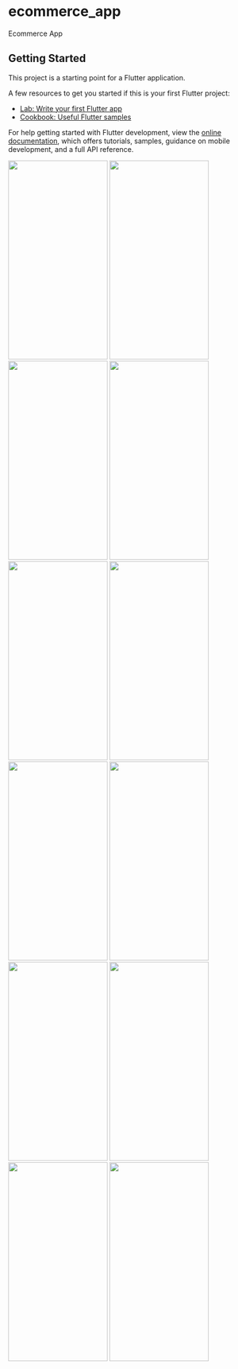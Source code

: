 # ecommerce_app

Ecommerce App

## Getting Started

This project is a starting point for a Flutter application.

A few resources to get you started if this is your first Flutter project:

- [Lab: Write your first Flutter app](https://docs.flutter.dev/get-started/codelab)
- [Cookbook: Useful Flutter samples](https://docs.flutter.dev/cookbook)

For help getting started with Flutter development, view the
[online documentation](https://docs.flutter.dev/), which offers tutorials,
samples, guidance on mobile development, and a full API reference.

<picture>  
<img src="https://github.com/FaresSallam75/ecommerce_app/assets/115936044/818f6486-7b0c-4289-b337-c2e8d03cfc84" width="200px" height="400px" /> 
</picture>
<picture>  
<img src="https://github.com/FaresSallam75/ecommerce_app/assets/115936044/e80ef663-22f4-4338-bc18-68667dddf093" width="200px" height="400px" /> 
</picture>
<picture>  
<img src="https://github.com/FaresSallam75/ecommerce_app/assets/115936044/3805e979-9b6c-4949-a76d-37065400a684" width="200px" height="400px" /> 
</picture>
<picture>  
<img src="https://github.com/FaresSallam75/ecommerce_app/assets/115936044/be711ab4-5e1e-4823-930d-72edc001fcfe" width="200px" height="400px" /> 
</picture>
<picture>  
<img src="https://github.com/FaresSallam75/ecommerce_app/assets/115936044/87307615-7cc9-45c5-b533-059c3403a826" width="200px" height="400px" /> 
</picture>
<picture>  
<img src="https://github.com/FaresSallam75/ecommerce_app/assets/115936044/b4aec3bd-a7d8-44d0-9b1f-3b892cade949" width="200px" height="400px" /> 
</picture>
<picture>  
<img src="https://github.com/FaresSallam75/ecommerce_app/assets/115936044/2bd7c7d1-fbb6-4549-936c-7afb95a84f61" width="200px" height="400px" /> 
</picture>
<picture>  
<img src="https://github.com/FaresSallam75/ecommerce_app/assets/115936044/4be4ff6c-f7b1-493b-b25a-0ab2fd548141" width="200px" height="400px" /> 
</picture>
<picture>  
<img src="https://github.com/FaresSallam75/ecommerce_app/assets/115936044/469d25da-4f28-4217-9b93-d2be923beed0" width="200px" height="400px" /> 
</picture>
<picture>  
<img src="(https://github.com/FaresSallam75/ecommerce_app/assets/115936044/e5de83b8-ee25-4a1b-a55f-857c5e940f53" width="200px" height="400px" /> 
</picture>
<picture>  
<img src="https://github.com/FaresSallam75/ecommerce_app/assets/115936044/8da1f45e-8c18-4224-9dc1-e0acf5316b68" width="200px" height="400px" /> 
</picture>
<picture>  
<img src="https://github.com/FaresSallam75/ecommerce_app/assets/115936044/557d6efd-037e-4766-8d20-6799a6c4f588" width="200px" height="400px" /> 
</picture>

